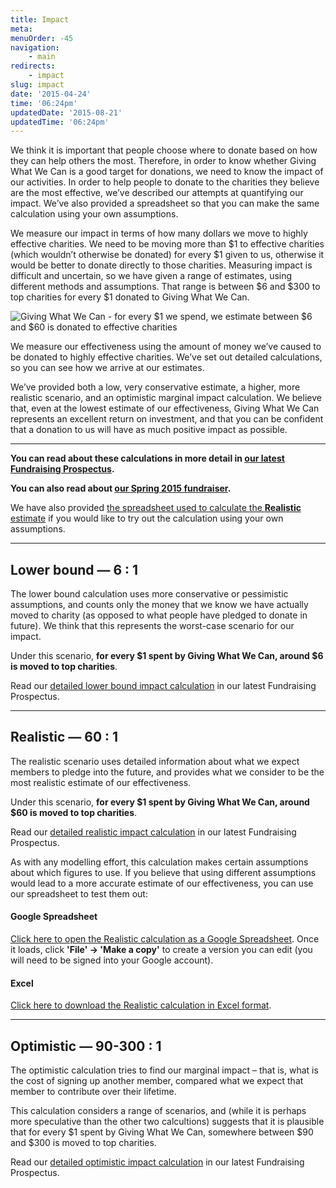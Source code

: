 ```yaml
---
title: Impact
meta:
menuOrder: -45
navigation:
    - main
redirects:
    - impact
slug: impact
date: '2015-04-24'
time: '06:24pm'
updatedDate: '2015-08-21'
updatedTime: '06:24pm'
---
```

We think it is important that people choose where to donate based on how they can help others the most. Therefore, in order to know whether Giving What We Can is a good target for donations, we need to know the impact of our activities. In order to help people to donate to the charities they believe are the most effective, we’ve described our attempts at quantifying our impact. We’ve also provided a spreadsheet so that you can make the same calculation using your own assumptions.

We measure our impact in terms of how many dollars we move to highly effective charities. We need to be moving more than $1 to effective charities (which wouldn’t otherwise be donated) for every $1 given to us, otherwise it would be better to donate directly to those charities. Measuring impact is difficult and uncertain, so we have given a range of estimates, using different methods and assumptions. That range is between $6 and $300 to top charities for every $1 donated to Giving What We Can.

![Giving What We Can - for every $1 we spend, we estimate between $6 and $60 is donated to effective charities](/images/uploads/effectiveness_estimate_infographic.png)

We measure our effectiveness using the amount of money we’ve caused to be donated to highly effective charities. We’ve set out detailed calculations, so you can see how we arrive at our estimates.

We’ve provided both a low, very conservative estimate, a higher, more realistic scenario, and an optimistic marginal impact calculation. We believe that, even at the lowest estimate of our effectiveness, Giving What We Can represents an excellent return on investment, and that you can be confident that a donation to us will have as much positive impact as possible.

* * *

**You can read about these calculations in more detail in [our latest Fundraising Prospectus](https://givingwhatwecan.org/fundraising-prospectus-2015).**

**You can also read about [our Spring 2015 fundraiser](https://givingwhatwecan.org/fundraising-2015).**

We have also provided [the spreadsheet used to calculate the **Realistic** estimate](#realistic) if you would like to try out the calculation using your own assumptions.

* * *

## Lower bound — 6 : 1

The lower bound calculation uses more conservative or pessimistic assumptions, and counts only the money that we know we have actually moved to charity (as opposed to what people have pledged to donate in future). We think that this represents the worst-case scenario for our impact.

Under this scenario, **for every $1 spent by Giving What We Can, around $6 is moved to top charities**.

Read our [detailed lower bound impact calculation](https://givingwhatwecan.org/sites/givingwhatwecan.org/files/attachments/GivingWhatWeCan-FundraisingProspectus2015.pdf#page=10) in our latest Fundraising Prospectus.

* * *

## Realistic — 60 : 1

The realistic scenario uses detailed information about what we expect members to pledge into the future, and provides what we consider to be the most realistic estimate of our effectiveness.

Under this scenario, **for every $1 spent by Giving What We Can, around $60 is moved to top charities**.

Read our [detailed realistic impact calculation](https://givingwhatwecan.org/sites/givingwhatwecan.org/files/attachments/GivingWhatWeCan-FundraisingProspectus2015.pdf#page=12) in our latest Fundraising Prospectus.

As with any modelling effort, this calculation makes certain assumptions about which figures to use. If you believe that using different assumptions would lead to a more accurate estimate of our effectiveness, you can use our spreadsheet to test them out:

#### Google Spreadsheet

[Click here to open the Realistic calculation as a Google Spreadsheet](https://docs.google.com/spreadsheets/d/1HXdRJdXbHlPzQwW-IOqWZAM6eeGNhUIL_X-wEkAaQ-Y/edit?pli=1). Once it loads, click **'File' -> 'Make a copy'** to create a version you can edit (you will need to be signed into your Google account).

#### Excel

[Click here to download the Realistic calculation in Excel format](https://www.givingwhatwecan.org/sites/givingwhatwecan.org/files/attachments/Giving%20What%20We%20Can%20-%20Impact%20Evaluation%202015%20-%20Realistic%20Scenario.xlsx).

* * *

## Optimistic — 90-300 : 1

The optimistic calculation tries to find our marginal impact – that is, what is the cost of signing up another member, compared what we expect that member to contribute over their lifetime.

This calculation considers a range of scenarios, and (while it is perhaps more speculative than the other two calcultions) suggests that it is plausible that for every $1 spent by Giving What We Can, somewhere between $90 and $300 is moved to top charities.

Read our [detailed optimistic impact calculation](https://givingwhatwecan.org/sites/givingwhatwecan.org/files/attachments/GivingWhatWeCan-FundraisingProspectus2015.pdf#page=15) in our latest Fundraising Prospectus.